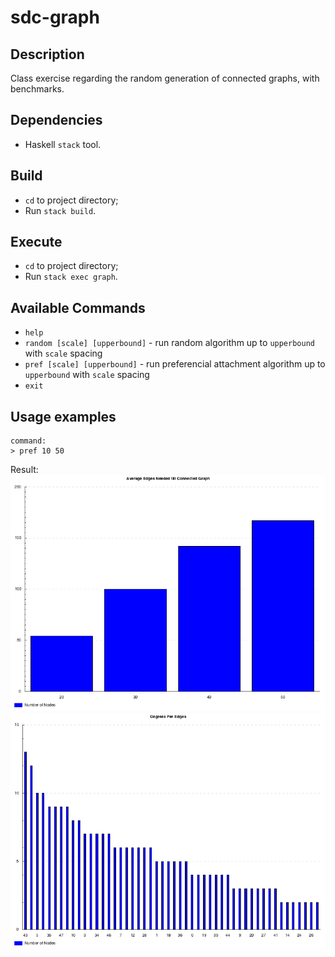 # sdc-graph

## Description
Class exercise regarding the random generation of connected graphs, with benchmarks.

## Dependencies
* Haskell `stack` tool.

## Build
* `cd` to project directory;
* Run `stack build`.

## Execute
* `cd` to project directory;
* Run `stack exec graph`.

## Available Commands
* `help`
* `random [scale] [upperbound]` - run random algorithm up to `upperbound` with `scale` spacing
* `pref [scale] [upperbound]` - run preferencial attachment algorithm up to `upperbound` with `scale` spacing
* `exit`

## Usage examples
```
command:
> pref 10 50
```
Result:
![avg_edges](./images/res_avg_pref_50.png "Average Edges")
![degree_nodes](./images/res_degree_pref_50.png "Degree per node")